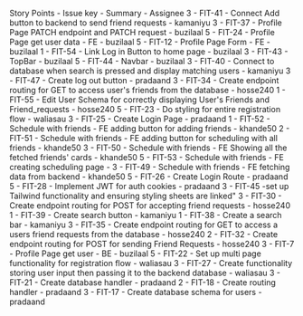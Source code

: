 Story Points - Issue key - Summary - Assignee
3 - FIT-41 - Connect Add button to backend to send friend requests - kamaniyu
3 - FIT-37 - Profile Page PATCH endpoint and PATCH request - buzilaal
5 - FIT-24 - Profile Page get user data - FE - buzilaal
5 - FIT-12 - Profile Page Form - FE - buzilaal
1 - FIT-54 - Link Log in Button to home page  - buzilaal
3 - FIT-43 - TopBar  - buzilaal
5 - FIT-44 - Navbar - buzilaal
3 - FIT-40 - Connect to database when search is pressed and display matching users - kamaniyu
3 - FIT-47 - Create log out button - pradaand
3 - FIT-34 - Create endpoint routing for GET to access user's friends from the database - hosse240
1 - FIT-55 - Edit User Schema for correctly displaying User's Friends and Friend_requests - hosse240
5 - FIT-23 - Do styling for entire registration flow - waliasau
3 - FIT-25 - Create Login Page - pradaand
1 - FIT-52 - Schedule with friends - FE adding button for adding friends - khande50
2 - FIT-51 - Schedule with friends - FE adding button for scheduling with all friends - khande50
3 - FIT-50 - Schedule with friends - FE Showing all the fetched friends' cards - khande50
5 - FIT-53 - Schedule with friends - FE creating scheduling page -
3 - FIT-49 - Schedule with friends - FE fetching data from backend - khande50
5 - FIT-26 - Create Login Route - pradaand
5 - FIT-28 - Implement JWT for auth cookies - pradaand
3 - FIT-45 -set up Tailwind functionality and ensuring styling sheets are linked"
3 - FIT-30 - Create endpoint routing for POST for accepting friend requests - hosse240
1 - FIT-39 - Create search button - kamaniyu
1 - FIT-38 - Create a search bar - kamaniyu
3 - FIT-35 - Create endpoint routing for GET to access a users friend requests from the database - hosse240
2 - FIT-32 - Create endpoint routing for POST for sending Friend Requests - hosse240
3 - FIT-7 - Profile Page get user - BE - buzilaal
5 - FIT-22 - Set up multi page functionality for registration flow - waliasau
3 - FIT-27 - Create functionality storing user input then passing it to the backend database - waliasau
3 - FIT-21 - Create database handler - pradaand
2 - FIT-18 - Create routing handler - pradaand
3 - FIT-17 - Create database schema for users - pradaand